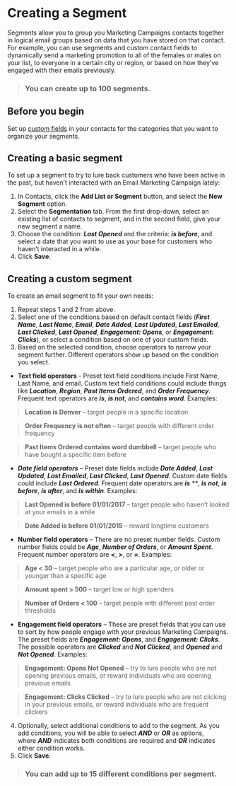 # Creating a Segment
Segments allow you to group you Marketing Campaigns contacts together in logical email groups based on data that you have stored on that contact. For example, you can use segments and custom contact fields to dynamically send a marketing promotion to all of the females or males on your list, to everyone in a certain city or region, or based on how they’ve engaged with their emails previously.  

> ### You can create up to 100 segments.

## Before you begin

Set up [custom fields](https://sendgrid.com/docs/User_Guide/Marketing_Campaigns/custom_fields.html) in your contacts for the categories that you want to organize your segments. 

## Creating a basic segment

To set up a segment to try to lure back customers who have been active in the past, but haven’t interacted with an Email Marketing Campaign lately:

1. In Contacts, click the **Add List or Segment** button, and select the **New Segment** option.
2. Select the **Segmentation** tab. From the first drop-down, select an existing list of contacts to segment, and in the second field, give your new segment a name.
3. Choose the condition: _**Last Opened**_ and the criteria: _**is before**_, and select a date that you want to use as your base for customers who haven’t interacted in a while.
4. Click **Save**.

## Creating a custom segment

To create an email segment to fit your own needs:

1. Repeat steps 1 and 2 from above. 
2. Select one of the conditions based on default contact fields (_**First Name**_, _**Last Name**_, _**Email**_, _**Date Added**_, _**Last Updated**_, _**Last Emailed**_, _**Last Clicked**_, _**Last Opened**_, _**Engagement: Opens**_, or _**Engagement: Clicks**_), or select a condition based on one of your custom fields.
3. Based on the selected condition, choose operators to narrow your segment further. Different operators show up based on the condition you select.
  - **Text field operators** - Preset text field conditions include First Name, Last Name, and email. Custom text field conditions could include things like _**Location**_, _**Region**_, _**Past Items Ordered**_, and _**Order Frequency**_. Frequent text operators are _**is**_, _**is not**_, and _**contains word**_. Examples:
  
  > **Location is Denver** – target people in a specific location
  
  > **Order Frequency is not often** – target people with different order frequency
  
  > **Past Items Ordered contains word dumbbell** – target people who have bought a specific item before
  
  - _**Date field operators**_ – Preset date fields include _**Date Added**_, _**Last Updated**_, _**Last Emailed**_, _**Last Clicked**_, _**Last Opened**_. Custom date fields could include _**Last Ordered**_. Frequent date operators are _**is** **_, _**is not**_, _**is before**_, _**is after**_, and _**is within**_. Examples:
  
  > **Last Opened is before 01/01/2017** – target people who haven’t looked at your emails in a while
  
  > **Date Added is before 01/01/2015** – reward longtime customers
  
  - **Number field operators** – There are no preset number fields. Custom number fields could be _**Age**_, _**Number of Orders**_, or _**Amount Spent**_. Frequent number operators are _**<**_, _**>**_, or _**=**_. Examples:
  
  > **Age < 30** – target people who are a particular age, or older or younger than a specific age
  
  > **Amount spent > 500** – target low or high spenders
  
  > **Number of Orders < 100** – target people with different past order thresholds 
  
  - **Engagement field operators** – These are preset fields that you can use to sort by how people engage with your previous Marketing Campaigns. The preset fields are _**Engagement: Opens**_, and _**Engagement: Clicks**_. The possible operators are _**Clicked**_ and _**Not Clicked**_, and _**Opened**_ and _**Not Opened**_. Examples:
   
   > **Engagement: Opens Not Opened** – try to lure people who are not opening previous emails, or reward individuals who are opening previous emails
   
   > **Engagement: Clicks Clicked** – try to lure people who are not clicking in  your previous emails, or reward individuals who are frequent clickers

4. Optionally, select additional conditions to add to the segment. As you add conditions, you will be able to select _**AND**_ or _**OR**_ as options, where _**AND**_ indicates both conditions are required and _**OR**_ indicates either condition works.
5. Click **Save**.

> ### You can add up to 15 different conditions per segment.

